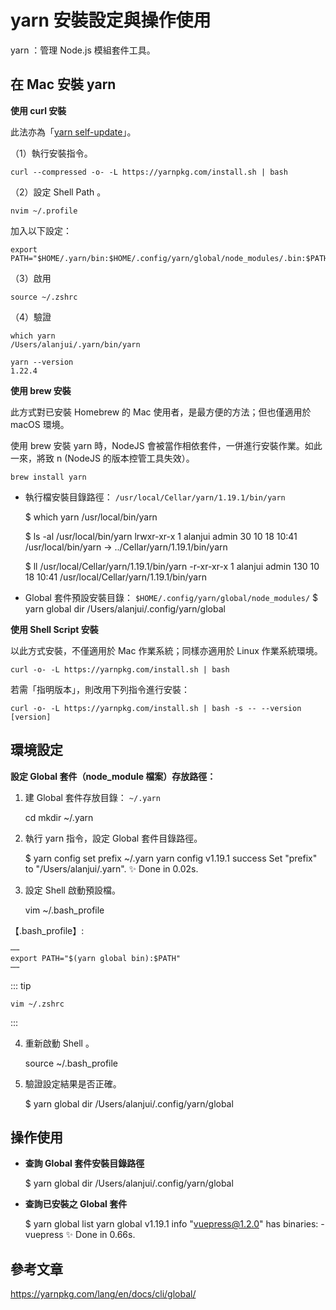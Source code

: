 # yarn 安裝設定與操作使用
yarn ：管理 Node.js 模組套件工具。


## 在 Mac 安裝 yarn


**使用 curl 安裝**

此法亦為「[yarn self-update](https://classic.yarnpkg.com/en/docs/cli/self-update/)」。

 （1）執行安裝指令。

    curl --compressed -o- -L https://yarnpkg.com/install.sh | bash


（2）設定 Shell Path 。


    nvim ~/.profile

加入以下設定：

    export PATH="$HOME/.yarn/bin:$HOME/.config/yarn/global/node_modules/.bin:$PATH"

（3）啟用 

    source ~/.zshrc

（4）驗證 

    which yarn
    /Users/alanjui/.yarn/bin/yarn
    
    yarn --version
    1.22.4






**使用 brew 安裝**

此方式對已安裝 Homebrew 的 Mac 使用者，是最方便的方法；但也僅適用於 macOS 環境。

使用 brew 安裝 yarn 時，NodeJS 會被當作相依套件，一併進行安裝作業。如此一來，將致 n (NodeJS 的版本控管工具失效）。


    brew install yarn


- 執行檔安裝目錄路徑： `/usr/local/Cellar/yarn/1.19.1/bin/yarn`


    $ which yarn
    /usr/local/bin/yarn
    
    $ ls -al /usr/local/bin/yarn
    lrwxr-xr-x  1 alanjui  admin  30 10 18 10:41 /usr/local/bin/yarn -> ../Cellar/yarn/1.19.1/bin/yarn
    
    $ ll /usr/local/Cellar/yarn/1.19.1/bin/yarn
    -r-xr-xr-x  1 alanjui  admin  130 10 18 10:41 /usr/local/Cellar/yarn/1.19.1/bin/yarn


- Global 套件預設安裝目錄： `$HOME/.config/yarn/global/node_modules/`
    $ yarn global dir
    /Users/alanjui/.config/yarn/global


**使用 Shell Script 安裝**

以此方式安裝，不僅適用於 Mac 作業系統；同樣亦適用於 Linux 作業系統環境。


    curl -o- -L https://yarnpkg.com/install.sh | bash

若需「指明版本」，則改用下列指令進行安裝：


    curl -o- -L https://yarnpkg.com/install.sh | bash -s -- --version [version]


## 環境設定

**設定 Global 套件（node_module 檔案）存放路徑：**


1. 建 Global 套件存放目錄： `~/.yarn`


    cd
    mkdir ~/.yarn


2. 執行 yarn 指令，設定 Global 套件目錄路徑。 


    $ yarn config set prefix ~/.yarn
    yarn config v1.19.1
    success Set "prefix" to "/Users/alanjui/.yarn".
    ✨  Done in 0.02s.


3. 設定 Shell 啟動預設檔。


    vim ~/.bash_profile

【.bash_profile】:


    ⋯⋯
    export PATH="$(yarn global bin):$PATH"
    ⋯⋯

::: tip

    vim ~/.zshrc

:::


4. 重新啟動 Shell 。


    source ~/.bash_profile

 5. 驗證設定結果是否正確。


    $ yarn global dir
    /Users/alanjui/.config/yarn/global



## 操作使用


- **查詢 Global 套件安裝目錄路徑**


    $ yarn global dir
    /Users/alanjui/.config/yarn/global



- **查詢已安裝之 Global 套件**


    $ yarn global list
    yarn global v1.19.1
    info "vuepress@1.2.0" has binaries:
       - vuepress
    ✨  Done in 0.66s.


## 參考文章


https://yarnpkg.com/lang/en/docs/cli/global/


